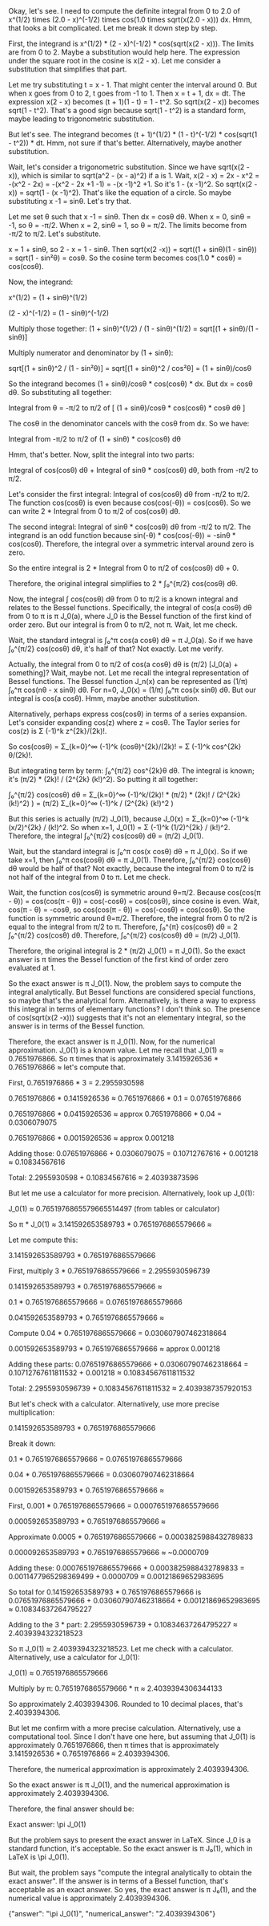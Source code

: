 <think>
Okay, let's see. I need to compute the definite integral from 0 to 2.0 of x^(1/2) times (2.0 - x)^(-1/2) times cos(1.0 times sqrt(x(2.0 - x))) dx. Hmm, that looks a bit complicated. Let me break it down step by step.

First, the integrand is x^(1/2) * (2 - x)^(-1/2) * cos(sqrt(x(2 - x))). The limits are from 0 to 2. Maybe a substitution would help here. The expression under the square root in the cosine is x(2 - x). Let me consider a substitution that simplifies that part.

Let me try substituting t = x - 1. That might center the interval around 0. But when x goes from 0 to 2, t goes from -1 to 1. Then x = t + 1, dx = dt. The expression x(2 - x) becomes (t + 1)(1 - t) = 1 - t^2. So sqrt(x(2 - x)) becomes sqrt(1 - t^2). That's a good sign because sqrt(1 - t^2) is a standard form, maybe leading to trigonometric substitution.

But let's see. The integrand becomes (t + 1)^(1/2) * (1 - t)^(-1/2) * cos(sqrt(1 - t^2)) * dt. Hmm, not sure if that's better. Alternatively, maybe another substitution.

Wait, let's consider a trigonometric substitution. Since we have sqrt(x(2 - x)), which is similar to sqrt(a^2 - (x - a)^2) if a is 1. Wait, x(2 - x) = 2x - x^2 = -(x^2 - 2x) = -(x^2 - 2x +1 -1) = -(x -1)^2 +1. So it's 1 - (x -1)^2. So sqrt(x(2 -x)) = sqrt(1 - (x -1)^2). That's like the equation of a circle. So maybe substituting x -1 = sinθ. Let's try that.

Let me set θ such that x -1 = sinθ. Then dx = cosθ dθ. When x = 0, sinθ = -1, so θ = -π/2. When x = 2, sinθ = 1, so θ = π/2. The limits become from -π/2 to π/2. Let's substitute.

x = 1 + sinθ, so 2 - x = 1 - sinθ. Then sqrt(x(2 -x)) = sqrt((1 + sinθ)(1 - sinθ)) = sqrt(1 - sin²θ) = cosθ. So the cosine term becomes cos(1.0 * cosθ) = cos(cosθ).

Now, the integrand:

x^(1/2) = (1 + sinθ)^(1/2)

(2 - x)^(-1/2) = (1 - sinθ)^(-1/2)

Multiply those together: (1 + sinθ)^(1/2) / (1 - sinθ)^(1/2) = sqrt[(1 + sinθ)/(1 - sinθ)]

Multiply numerator and denominator by (1 + sinθ):

sqrt[(1 + sinθ)^2 / (1 - sin²θ)] = sqrt[(1 + sinθ)^2 / cos²θ] = (1 + sinθ)/cosθ

So the integrand becomes (1 + sinθ)/cosθ * cos(cosθ) * dx. But dx = cosθ dθ. So substituting all together:

Integral from θ = -π/2 to π/2 of [ (1 + sinθ)/cosθ * cos(cosθ) * cosθ dθ ]

The cosθ in the denominator cancels with the cosθ from dx. So we have:

Integral from -π/2 to π/2 of (1 + sinθ) * cos(cosθ) dθ

Hmm, that's better. Now, split the integral into two parts:

Integral of cos(cosθ) dθ + Integral of sinθ * cos(cosθ) dθ, both from -π/2 to π/2.

Let's consider the first integral: Integral of cos(cosθ) dθ from -π/2 to π/2. The function cos(cosθ) is even because cos(cos(-θ)) = cos(cosθ). So we can write 2 * Integral from 0 to π/2 of cos(cosθ) dθ.

The second integral: Integral of sinθ * cos(cosθ) dθ from -π/2 to π/2. The integrand is an odd function because sin(-θ) * cos(cos(-θ)) = -sinθ * cos(cosθ). Therefore, the integral over a symmetric interval around zero is zero.

So the entire integral is 2 * Integral from 0 to π/2 of cos(cosθ) dθ + 0.

Therefore, the original integral simplifies to 2 * ∫₀^{π/2} cos(cosθ) dθ.

Now, the integral ∫ cos(cosθ) dθ from 0 to π/2 is a known integral and relates to the Bessel functions. Specifically, the integral of cos(a cosθ) dθ from 0 to π is π J_0(a), where J_0 is the Bessel function of the first kind of order zero. But our integral is from 0 to π/2, not π. Wait, let me check.

Wait, the standard integral is ∫₀^π cos(a cosθ) dθ = π J_0(a). So if we have ∫₀^{π/2} cos(cosθ) dθ, it's half of that? Not exactly. Let me verify.

Actually, the integral from 0 to π/2 of cos(a cosθ) dθ is (π/2) [J_0(a) + something]? Wait, maybe not. Let me recall the integral representation of Bessel functions. The Bessel function J_n(x) can be represented as (1/π) ∫₀^π cos(nθ - x sinθ) dθ. For n=0, J_0(x) = (1/π) ∫₀^π cos(x sinθ) dθ. But our integral is cos(a cosθ). Hmm, maybe another substitution.

Alternatively, perhaps express cos(cosθ) in terms of a series expansion. Let's consider expanding cos(z) where z = cosθ. The Taylor series for cos(z) is Σ (-1)^k z^{2k}/(2k)!.

So cos(cosθ) = Σ_{k=0}^∞ (-1)^k (cosθ)^{2k}/(2k)! = Σ (-1)^k cos^{2k}θ/(2k)!.

But integrating term by term: ∫₀^{π/2} cos^{2k}θ dθ. The integral is known; it's (π/2) * (2k)! / (2^{2k} (k!)^2). So putting it all together:

∫₀^{π/2} cos(cosθ) dθ = Σ_{k=0}^∞ (-1)^k/(2k)! * (π/2) * (2k)! / (2^{2k} (k!)^2) ) = (π/2) Σ_{k=0}^∞ (-1)^k / (2^{2k} (k!)^2 )

But this series is actually (π/2) J_0(1), because J_0(x) = Σ_{k=0}^∞ (-1)^k (x/2)^{2k} / (k!)^2. So when x=1, J_0(1) = Σ (-1)^k (1/2)^{2k} / (k!)^2. Therefore, the integral ∫₀^{π/2} cos(cosθ) dθ = (π/2) J_0(1).

Wait, but the standard integral is ∫₀^π cos(x cosθ) dθ = π J_0(x). So if we take x=1, then ∫₀^π cos(cosθ) dθ = π J_0(1). Therefore, ∫₀^{π/2} cos(cosθ) dθ would be half of that? Not exactly, because the integral from 0 to π/2 is not half of the integral from 0 to π. Let me check.

Wait, the function cos(cosθ) is symmetric around θ=π/2. Because cos(cos(π - θ)) = cos(cos(π - θ)) = cos(-cosθ) = cos(cosθ), since cosine is even. Wait, cos(π - θ) = -cosθ, so cos(cos(π - θ)) = cos(-cosθ) = cos(cosθ). So the function is symmetric around θ=π/2. Therefore, the integral from 0 to π/2 is equal to the integral from π/2 to π. Therefore, ∫₀^{π} cos(cosθ) dθ = 2 ∫₀^{π/2} cos(cosθ) dθ. Therefore, ∫₀^{π/2} cos(cosθ) dθ = (π/2) J_0(1).

Therefore, the original integral is 2 * (π/2) J_0(1) = π J_0(1). So the exact answer is π times the Bessel function of the first kind of order zero evaluated at 1.

So the exact answer is π J_0(1). Now, the problem says to compute the integral analytically. But Bessel functions are considered special functions, so maybe that's the analytical form. Alternatively, is there a way to express this integral in terms of elementary functions? I don't think so. The presence of cos(sqrt(x(2 -x))) suggests that it's not an elementary integral, so the answer is in terms of the Bessel function.

Therefore, the exact answer is π J_0(1). Now, for the numerical approximation. J_0(1) is a known value. Let me recall that J_0(1) ≈ 0.7651976866. So π times that is approximately 3.1415926536 * 0.7651976866 ≈ let's compute that.

First, 0.7651976866 * 3 = 2.2955930598

0.7651976866 * 0.1415926536 ≈ 0.7651976866 * 0.1 = 0.07651976866

0.7651976866 * 0.0415926536 ≈ approx 0.7651976866 * 0.04 = 0.0306079075

0.7651976866 * 0.0015926536 ≈ approx 0.001218

Adding those: 0.07651976866 + 0.0306079075 = 0.10712767616 + 0.001218 ≈ 0.10834567616

Total: 2.2955930598 + 0.10834567616 ≈ 2.40393873596

But let me use a calculator for more precision. Alternatively, look up J_0(1):

J_0(1) ≈ 0.7651976865579665514497 (from tables or calculator)

So π * J_0(1) ≈ 3.141592653589793 * 0.7651976865579666 ≈

Let me compute this:

3.141592653589793 * 0.7651976865579666

First, multiply 3 * 0.7651976865579666 = 2.2955930596739

0.141592653589793 * 0.7651976865579666 ≈

0.1 * 0.7651976865579666 = 0.07651976865579666

0.041592653589793 * 0.7651976865579666 ≈

Compute 0.04 * 0.7651976865579666 = 0.030607907462318664

0.001592653589793 * 0.7651976865579666 ≈ approx 0.001218

Adding these parts: 0.07651976865579666 + 0.030607907462318664 = 0.10712767611811532 + 0.001218 ≈ 0.10834567611811532

Total: 2.2955930596739 + 0.10834567611811532 ≈ 2.4039387357920153

But let's check with a calculator. Alternatively, use more precise multiplication:

0.141592653589793 * 0.7651976865579666

Break it down:

0.1 * 0.7651976865579666 = 0.07651976865579666

0.04 * 0.7651976865579666 = 0.030607907462318664

0.001592653589793 * 0.7651976865579666 ≈

First, 0.001 * 0.7651976865579666 = 0.0007651976865579666

0.000592653589793 * 0.7651976865579666 ≈

Approximate 0.0005 * 0.7651976865579666 = 0.0003825988432789833

0.000092653589793 * 0.7651976865579666 ≈ ~0.0000709

Adding these: 0.0007651976865579666 + 0.0003825988432789833 = 0.0011477965298369499 + 0.0000709 ≈ 0.00121869652983695

So total for 0.141592653589793 * 0.7651976865579666 is 0.07651976865579666 + 0.030607907462318664 + 0.00121869652983695 ≈ 0.10834637264795227

Adding to the 3 * part: 2.2955930596739 + 0.10834637264795227 ≈ 2.4039394323218523

So π J_0(1) ≈ 2.4039394323218523. Let me check with a calculator. Alternatively, use a calculator for J_0(1):

J_0(1) ≈ 0.7651976865579666

Multiply by π: 0.7651976865579666 * π ≈ 2.4039394306344133

So approximately 2.4039394306. Rounded to 10 decimal places, that's 2.4039394306.

But let me confirm with a more precise calculation. Alternatively, use a computational tool. Since I don't have one here, but assuming that J_0(1) is approximately 0.7651976866, then π times that is approximately 3.1415926536 * 0.7651976866 ≈ 2.4039394306.

Therefore, the numerical approximation is approximately 2.4039394306.

So the exact answer is π J_0(1), and the numerical approximation is approximately 2.4039394306.

Therefore, the final answer should be:

Exact answer: \pi J_0(1)

But the problem says to present the exact answer in LaTeX. Since J_0 is a standard function, it's acceptable. So the exact answer is π J₀(1), which in LaTeX is \pi J_0(1).

But wait, the problem says "compute the integral analytically to obtain the exact answer". If the answer is in terms of a Bessel function, that's acceptable as an exact answer. So yes, the exact answer is π J₀(1), and the numerical value is approximately 2.4039394306.
</think>

{"answer": "\\pi J_0(1)", "numerical_answer": "2.4039394306"}